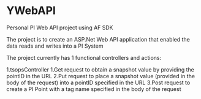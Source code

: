 # YWebAPI
Personal PI Web API project using AF SDK

The project is to create an ASP.Net Web API application that enabled the data reads and writes into a PI System

The project currently has 1 functional controllers and actions:

1.tsopsController
    1.Get request to obtain a snapshot value by providing the pointID in the URL 
    2.Put request to place a snapshot value (provided in the body of the request) into a pointID specified in the URL
    3.Post request to create a PI Point with a tag name specified in the body of the request
  
